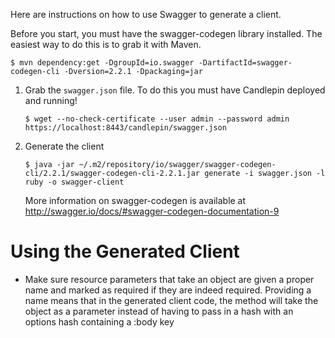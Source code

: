 Here are instructions on how to use Swagger to generate a client.

Before you start, you must have the swagger-codegen library installed.  The
easiest way to do this is to grab it with Maven.

```
$ mvn dependency:get -DgroupId=io.swagger -DartifactId=swagger-codegen-cli -Dversion=2.2.1 -Dpackaging=jar
```

1. Grab the `swagger.json` file.  To do this you must have Candlepin deployed
   and running!

   ```
   $ wget --no-check-certificate --user admin --password admin https://localhost:8443/candlepin/swagger.json
   ```

2. Generate the client

   ```
   $ java -jar ~/.m2/repository/io/swagger/swagger-codegen-cli/2.2.1/swagger-codegen-cli-2.2.1.jar generate -i swagger.json -l ruby -o swagger-client
   ```

   More information on swagger-codegen is available at
   http://swagger.io/docs/#swagger-codegen-documentation-9


# Using the Generated Client

* Make sure resource parameters that take an object are given a proper
  name and marked as required if they are indeed required.  Providing a
  name means that in the generated client code, the method will take
  the object as a parameter instead of having to pass in a hash with
  an options hash containing a :body key
